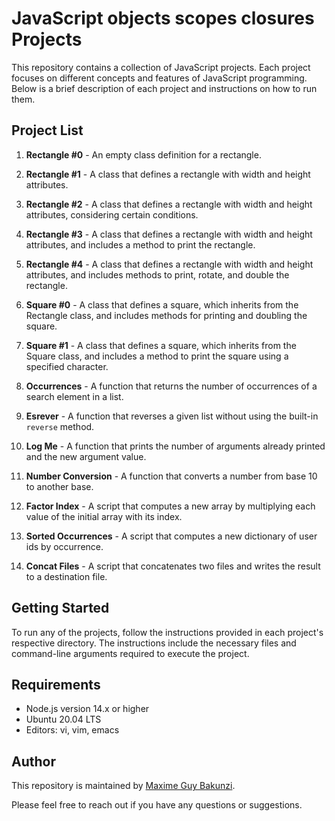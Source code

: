 # JavaScript objects scopes closures Projects

This repository contains a collection of JavaScript projects. Each project focuses on different concepts and features of JavaScript programming. Below is a brief description of each project and instructions on how to run them.

## Project List

1. **Rectangle #0** - An empty class definition for a rectangle.

2. **Rectangle #1** - A class that defines a rectangle with width and height attributes.

3. **Rectangle #2** - A class that defines a rectangle with width and height attributes, considering certain conditions.

4. **Rectangle #3** - A class that defines a rectangle with width and height attributes, and includes a method to print the rectangle.

5. **Rectangle #4** - A class that defines a rectangle with width and height attributes, and includes methods to print, rotate, and double the rectangle.

6. **Square #0** - A class that defines a square, which inherits from the Rectangle class, and includes methods for printing and doubling the square.

7. **Square #1** - A class that defines a square, which inherits from the Square class, and includes a method to print the square using a specified character.

8. **Occurrences** - A function that returns the number of occurrences of a search element in a list.

9. **Esrever** - A function that reverses a given list without using the built-in `reverse` method.

10. **Log Me** - A function that prints the number of arguments already printed and the new argument value.

11. **Number Conversion** - A function that converts a number from base 10 to another base.

12. **Factor Index** - A script that computes a new array by multiplying each value of the initial array with its index.

13. **Sorted Occurrences** - A script that computes a new dictionary of user ids by occurrence.

14. **Concat Files** - A script that concatenates two files and writes the result to a destination file.

## Getting Started

To run any of the projects, follow the instructions provided in each project's respective directory. The instructions include the necessary files and command-line arguments required to execute the project.

## Requirements

- Node.js version 14.x or higher
- Ubuntu 20.04 LTS
- Editors: vi, vim, emacs

## Author

This repository is maintained by [Maxime Guy Bakunzi](https://github.com/Maxime-Bakunzi).

Please feel free to reach out if you have any questions or suggestions.
